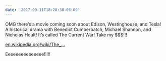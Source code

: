 ```yaml
---
date: '2017-09-11T18:28:30-05:00'
---
```

OMG there’s a movie coming soon about Edison, Westinghouse, and Tesla! A historical drama with Benedict Cumberbatch, Michael Shannon, and Nicholas Hoult! It’s called The Current War! Take my $$$!!!

[en.wikipedia.org/wiki/The_...](https://en.wikipedia.org/wiki/The_Current_War)

Eeeeeeeeeeeeeee!!!!!
